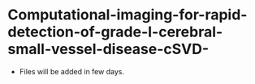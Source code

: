 # Computational-imaging-for-rapid-detection-of-grade-I-cerebral-small-vessel-disease-cSVD-

- Files will be added in few days.
